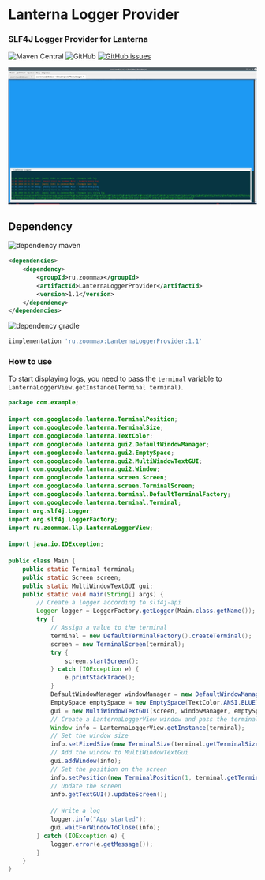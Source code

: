 # Lanterna Logger Provider
### SLF4J Logger Provider for Lanterna

![Maven Central](https://img.shields.io/maven-central/v/ru.zoommax/LanternaLoggerProvider?style=plastic)
![GitHub](https://img.shields.io/github/license/ZooMMaX/LanternaLoggerProvider?style=plastic)
[![GitHub issues](https://img.shields.io/github/issues/ZooMMaX/bitcoin-rpc-client?style=plastic)](https://github.com/ZooMMaX/LanternaLoggerProvider/issues)


![screenshot](https://github.com/ZooMMaX/LanternaLoggerProvider/blob/26caac5dd6127f28705a623aa7956ac53543ffa9/screen02.jpg?raw=true)



## Dependency

![dependency maven](https://img.shields.io/badge/DEPENDENCY-Maven-C71A36?style=plastic&logo=apachemaven)
```xml
<dependencies>
    <dependency>
        <groupId>ru.zoommax</groupId>
        <artifactId>LanternaLoggerProvider</artifactId>
        <version>1.1</version>
    </dependency>
</dependencies>
```

![dependency gradle](https://img.shields.io/badge/DEPENDENCY-Gradle-02303A?style=plastic&logo=gradle)
```groovy
iimplementation 'ru.zoommax:LanternaLoggerProvider:1.1'
```

### How to use

To start displaying logs, you need to pass the `terminal` variable to `LanternaLoggerView.getInstance(Terminal terminal)`.

```java
package com.example;

import com.googlecode.lanterna.TerminalPosition;
import com.googlecode.lanterna.TerminalSize;
import com.googlecode.lanterna.TextColor;
import com.googlecode.lanterna.gui2.DefaultWindowManager;
import com.googlecode.lanterna.gui2.EmptySpace;
import com.googlecode.lanterna.gui2.MultiWindowTextGUI;
import com.googlecode.lanterna.gui2.Window;
import com.googlecode.lanterna.screen.Screen;
import com.googlecode.lanterna.screen.TerminalScreen;
import com.googlecode.lanterna.terminal.DefaultTerminalFactory;
import com.googlecode.lanterna.terminal.Terminal;
import org.slf4j.Logger;
import org.slf4j.LoggerFactory;
import ru.zoommax.llp.LanternaLoggerView;

import java.io.IOException;

public class Main {
    public static Terminal terminal;
    public static Screen screen;
    public static MultiWindowTextGUI gui;
    public static void main(String[] args) {
        // Create a logger according to slf4j-api
        Logger logger = LoggerFactory.getLogger(Main.class.getName());
        try {
            // Assign a value to the terminal
            terminal = new DefaultTerminalFactory().createTerminal();
            screen = new TerminalScreen(terminal);
            try {
                screen.startScreen();
            } catch (IOException e) {
                e.printStackTrace();
            }
            DefaultWindowManager windowManager = new DefaultWindowManager();
            EmptySpace emptySpace = new EmptySpace(TextColor.ANSI.BLUE);
            gui = new MultiWindowTextGUI(screen, windowManager, emptySpace);
            // Create a LanternaLoggerView window and pass the terminal variable
            Window info = LanternaLoggerView.getInstance(terminal);
            // Set the window size
            info.setFixedSize(new TerminalSize(terminal.getTerminalSize().getColumns() - 5, terminal.getTerminalSize().getRows() / 4));
            // Add the window to MultiWindowTextGui
            gui.addWindow(info);
            // Set the position on the screen
            info.setPosition(new TerminalPosition(1, terminal.getTerminalSize().getRows() - info.getDecoratedSize().getRows()));
            // Update the screen
            info.getTextGUI().updateScreen();
            
            // Write a log
            logger.info("App started");
            gui.waitForWindowToClose(info);
        } catch (IOException e) {
            logger.error(e.getMessage());
        }
    }
}
```
